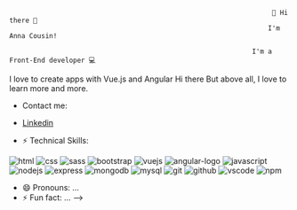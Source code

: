                                                                       👋 Hi there 👋
                                                                     I'm Anna Cousin!

                                                                 I'm a Front-End developer 💻 

 I love to create apps with Vue.js and Angular
 Hi there
But above all, I love to learn more and more.

-  Contact me:
-  [Linkedin](https://www.linkedin.com/in/anna-cousin-5a2012138/) 

- ⚡ Technical Skills:

![html](https://user-images.githubusercontent.com/85175192/154856727-a6a451ef-1afa-46e8-a20d-822a390850d2.png)
![css](https://user-images.githubusercontent.com/85175192/154856785-94e4cc81-44cd-4f8c-9c7b-b1d8480ace86.png)
![sass](https://user-images.githubusercontent.com/85175192/154856805-bfd3eefc-9aac-4eac-93bb-ce6da798a933.png)
![bootstrap](https://user-images.githubusercontent.com/85175192/154856838-c608bbc6-94e3-497c-aaaa-cb48ef76bccd.jpg)
![vuejs](https://user-images.githubusercontent.com/85175192/154856889-9da97b0d-8a87-4916-8e86-beec902af1ff.png)
![angular-logo](https://user-images.githubusercontent.com/85175192/154857041-9ffeacd9-0b2d-479d-9dc6-f93a055b2f27.png)
![javascript](https://user-images.githubusercontent.com/85175192/154857080-dd005fdb-405b-4400-ba5a-a078c83305aa.png)
![nodejs](https://user-images.githubusercontent.com/85175192/154857099-b9a31a39-90f5-4d04-9c81-61b13e0a183d.png)
![express](https://user-images.githubusercontent.com/85175192/154857129-b1d9f206-6b73-4a07-a627-68055739333c.png)
![mongodb](https://user-images.githubusercontent.com/85175192/154857168-5e31dbf4-9585-40ac-a53d-29782b6f4ace.png)
![mysql](https://user-images.githubusercontent.com/85175192/154857192-b5090f6f-eb0c-49f1-81b8-b382008b5ad3.png)
![git](https://user-images.githubusercontent.com/85175192/154857221-404e551f-fb9b-4563-a30b-d988d313cac4.png)
![github](https://user-images.githubusercontent.com/85175192/154857250-958e29b4-fa11-44c4-a15a-887f1229656e.png)
![vscode](https://user-images.githubusercontent.com/85175192/154857275-118ea9db-9563-472c-bc61-c49d347fb5b7.png)
![npm](https://user-images.githubusercontent.com/85175192/154857295-8f821e91-108c-4784-89ff-56f2dadee534.png)


- 😄 Pronouns: ...
- ⚡ Fun fact: ...
-->
